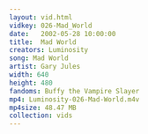 ```yaml
---
layout: vid.html
vidkey: 026-Mad_World
date:   2002-05-28 10:00:00
title:  Mad World
creators: Luminosity
song: Mad World
artist: Gary Jules
width: 640
height: 480
fandoms: Buffy the Vampire Slayer
mp4: Luminosity-026-Mad-World.m4v
mp4size: 48.47 MB
collection: vids
---
```


  <div>
  
  </div>
  